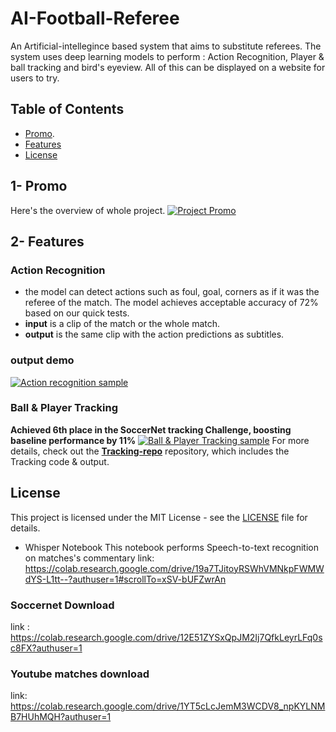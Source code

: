 # AI-Football-Referee
An Artificial-intellegince based system that aims to substitute referees. The system uses deep learning models to perform : Action Recognition, Player & ball tracking and bird's eyeview. All of this can be displayed on a website for users to try.


## Table of Contents
- [Promo](#promo).
- [Features](#features)
- [License](#license)

## 1- Promo
Here's the overview of whole project.
[![Project Promo](https://github.com/AmrRagab0/AI-Football-Referee/blob/master/Project%20Logo+play.png)](https://drive.google.com/file/d/13Gwu_blwv6Rg4fSApJ3uoaPEzcymAsu3/view?usp=sharing)

## 2- Features 
### Action Recognition 
- the model can detect actions such as foul, goal, corners as if it was the referee of the match. The model achieves acceptable accuracy of 72% based on our quick tests.
- **input** is a clip of the match or the whole match.
- **output** is the same clip with the action predictions as subtitles.
### output demo 

[![Action recognition sample](https://github.com/AmrRagab0/AI-Football-Referee/blob/master/Project%20Logo+play.png)](https://drive.google.com/file/d/19gTywNLjEdhEhbRD_VX72y3nlOUeC0xp/view?usp=sharing)
### Ball & Player Tracking 
**Achieved 6th place in the SoccerNet tracking Challenge, boosting baseline performance by 11%**
[![Ball & Player Tracking sample](https://github.com/AmrRagab0/AI-Football-Referee/blob/master/Project%20Logo+play.png)](https://drive.google.com/file/d/17EcdV8TA1dn9cvt0Xx5ckyHML9ardTwb/view?usp=sharing)
For more details, check out the **[Tracking-repo](https://github.com/ibrahimabdelaal/football-player-tracker)** repository, which includes the Tracking code & output.


## License
This project is licensed under the MIT License - see the [LICENSE](LICENSE) file for details.

- Whisper Notebook
This notebook performs Speech-to-text recognition on matches's commentary
link: https://colab.research.google.com/drive/19a7TJitoyRSWhVMNkpFWMWdYS-L1tt--?authuser=1#scrollTo=xSV-bUFZwrAn

### Soccernet Download
link : https://colab.research.google.com/drive/12E51ZYSxQpJM2Ij7QfkLeyrLFq0sc8FX?authuser=1

### Youtube matches download
link: https://colab.research.google.com/drive/1YT5cLcJemM3WCDV8_npKYLNMB7HUhMQH?authuser=1

